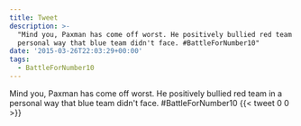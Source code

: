 ```yaml
---
title: Tweet
description: >-
  "Mind you, Paxman has come off worst. He positively bullied red team in a
  personal way that blue team didn't face. #BattleForNumber10"
date: '2015-03-26T22:03:29+00:00'
tags:
  - BattleForNumber10
---
```

Mind you, Paxman has come off worst. He positively bullied red team in a personal way that blue team didn't face. #BattleForNumber10
      {{< tweet 0 0 >}}
    
